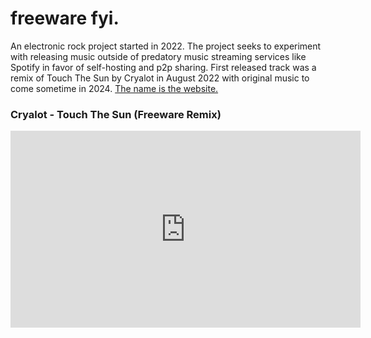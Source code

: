 # freeware fyi.

An electronic rock project started in 2022. The project seeks to experiment with releasing music outside of predatory music streaming services like Spotify in favor of self-hosting and p2p sharing. First released track was a remix of Touch The Sun by Cryalot in August 2022 with original music to come sometime in 2024. [The name is the website.](freeware.fyi)

### Cryalot - Touch The Sun (Freeware Remix)

<iframe width="560" height="315" src="https://www.youtube.com/embed/IqDszuIYn88" title="YouTube video player" frameborder="0" allow="accelerometer; autoplay; clipboard-write; encrypted-media; gyroscope; picture-in-picture; web-share" allowfullscreen></iframe>